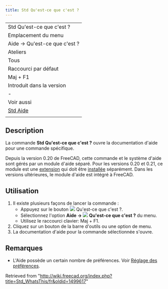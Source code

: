 ```yaml
---
title: Std Qu'est-ce que c'est ?
---
```

|  |
| --- |
| Std Qu'est-ce que c'est ? |
| Emplacement du menu |
| Aide → Qu'est-ce que c'est ‏‎? |
| Ateliers |
| Tous |
| Raccourci par défaut |
| Maj + F1 |
| Introduit dans la version |
| - |
| Voir aussi |
| [Std Aide](/Std_OnlineHelp/fr "Std OnlineHelp/fr") |
|  |

## Description

La commande **Std Qu'est-ce que c'est ?** ouvre la documentation d'aide pour une commande spécifique.

Depuis la version 0.20 de FreeCAD, cette commande et le système d'aide sont gérés par un module d'aide séparé. Pour les versions 0.20 et 0.21, ce module est une [extension](https://github.com/FreeCAD/FreeCAD-Help) qui doit être [installée](/Std_AddonMgr/fr "Std AddonMgr/fr") séparément. Dans les versions ultérieures, le module d'aide est intégré à FreeCAD.

## Utilisation

1. Il existe plusieurs façons de lancer la commande :
   * Appuyez sur le bouton ![](/images/Std_WhatsThis.svg) Qu'est-ce que c'est ?.
   * Sélectionnez l'option **Aide → ![](/images/Std_WhatsThis.svg) Qu'est-ce que c'est ?** du menu.
   * Utilisez le raccourci clavier: Maj + F1.
2. Cliquez sur un bouton de la barre d'outils ou une option de menu.
3. La documentation d'aide pour la commande sélectionnée s'ouvre.

## Remarques

* L'Aide possède un certain nombre de préférences. Voir [Réglage des préférences](/Preferences_Editor/fr#Help "Preferences Editor/fr").

Retrieved from "<http://wiki.freecad.org/index.php?title=Std_WhatsThis/fr&oldid=1499617>"